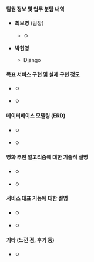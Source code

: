 #### 팀원 정보 및 업무 분담 내역

- **최보영** (팀장)
  
  - ㅇ

- **박현영**
  
  - Django

#### 목표 서비스 구현 및 실제 구현 정도

- ㅇ

- ㅇ

#### 데이터베이스 모델링 (ERD)

- ㅇ

- ㅇ

#### 영화 추천 알고리즘에 대한 기술적 설명

- ㅇ

- ㅇ

#### 서비스 대표 기능에 대한 설명

- ㅇ

- ㅇ

#### 기타 (느낀 점, 후기 등)

- ㅇ

